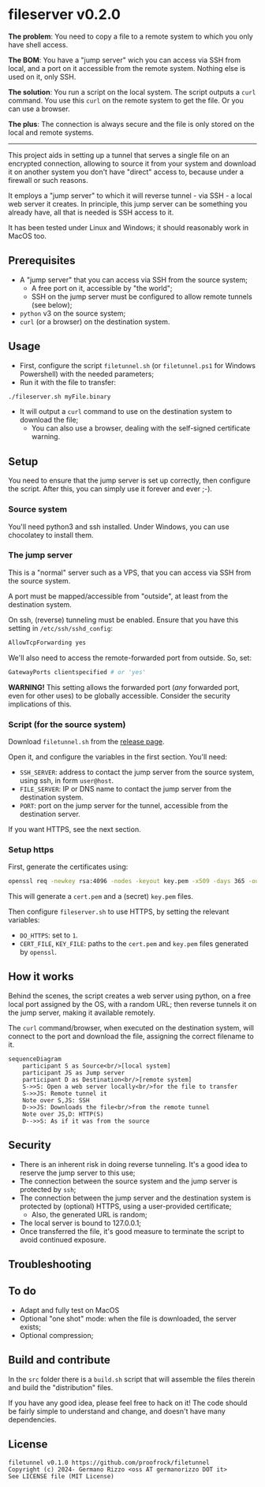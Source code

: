 # fileserver v0.2.0

**The problem**: You need to copy a file to a remote system to which you only have shell access.

**The BOM**: You have a "jump server" wich you can access via SSH from local, and a port on it accessible from the remote system. Nothing else is used on it, only SSH.

**The solution**: You run a script on the local system. The script outputs a `curl` command. You use this `curl` on the remote system to get the file. Or you can use a browser.

**The plus**: The connection is always secure and the file is only stored on the local and remote systems.

---

This project aids in setting up a tunnel that serves a single file on an encrypted connection, allowing to source it from your system and download it on another system you don't have "direct" access to, because under a firewall or such reasons.

It employs a "jump server" to which it will reverse tunnel - via SSH - a local web server it creates. In principle, this jump server can be something you already have, all that is needed is SSH access to it.

It has been tested under Linux and Windows; it should reasonably work in MacOS too.

## Prerequisites

- A "jump server" that you can access via SSH from the source system;
  - A free port on it, accessible by "the world";
  - SSH on the jump server must be configured to allow remote tunnels (see below);
- `python` v3 on the source system;
- `curl` (or a browser) on the destination system.

## Usage

- First, configure the script `filetunnel.sh` (or `filetunnel.ps1` for Windows Powershell) with the needed parameters;
- Run it with the file to transfer:
```bash
./fileserver.sh myFile.binary
```
- It will output a `curl` command to use on the destination system to download the file;
  - You can also use a browser, dealing with the self-signed certificate warning.

## Setup

You need to ensure that the jump server is set up correctly, then configure the script.
After this, you can simply use it forever and ever ;-).

### Source system

You'll need python3 and ssh installed. Under Windows, you can use chocolatey to install them.

### The jump server

This is a "normal" server such as a VPS, that you can access via SSH from the source system.

A port must be mapped/accessible from "outside", at least from the destination system.

On ssh, (reverse) tunneling must be enabled. Ensure that you have this setting in `/etc/ssh/sshd_config`:

```python
AllowTcpForwarding yes
```

We'll also need to access the remote-forwarded port from outside. So, set:

```python
GatewayPorts clientspecified # or 'yes'
```

**WARNING!** This setting allows the forwarded port (*any* forwarded port, even for other uses) to be globally accessible. Consider the security implications of this.

### Script (for the source system)

Download `filetunnel.sh` from the [release page](https://github.com/proofrock/filetunnel/releases).

Open it, and configure the variables in the first section. You'll need:

- `SSH_SERVER`: address to contact the jump server from the source system, using ssh, in form `user@host`.
- `FILE_SERVER`: IP or DNS name to contact the jump server from the destination system.
- `PORT`: port on the jump server for the tunnel, accessible from the destination server.

If you want HTTPS, see the next section.

### Setup https

First, generate the certificates using:
```bash
openssl req -newkey rsa:4096 -nodes -keyout key.pem -x509 -days 365 -out cert.pem
```
This will generate a `cert.pem` and a (secret) `key.pem` files.

Then configure `fileserver.sh` to use HTTPS, by setting the relevant variables: 

- `DO_HTTPS`: set to `1`.
- `CERT_FILE`, `KEY_FILE`: paths to the `cert.pem` and `key.pem` files generated by `openssl`.

## How it works

Behind the scenes, the script creates a web server using python, on a free local port assigned by the OS, with a random URL; then reverse tunnels it on the jump server, making it available remotely. 

The `curl` command/browser, when executed on the destination system, will connect to the port and download the file, assigning the correct filename to it.

```mermaid
sequenceDiagram
    participant S as Source<br/>[local system]
    participant JS as Jump server
    participant D as Destination<br/>[remote system]
    S->>S: Open a web server locally<br/>for the file to transfer
    S->>JS: Remote tunnel it
    Note over S,JS: SSH
    D->>JS: Downloads the file<br/>from the remote tunnel
    Note over JS,D: HTTP(S)
    D-->>S: As if it was from the source
```

## Security

- There is an inherent risk in doing reverse tunneling. It's a good idea to reserve the jump server to this use;
- The connection between the source system and the jump server is protected by `ssh`;
- The connection between the jump server and the destination system is protected by (optional) HTTPS, using a user-provided certificate;
  - Also, the generated URL is random;
- The local server is bound to 127.0.0.1;
- Once transferred the file, it's good measure to terminate the script to avoid continued exposure.

## Troubleshooting

## To do

- Adapt and fully test on MacOS
- Optional "one shot" mode: when the file is downloaded, the server exists;
- Optional compression;

## Build and contribute

In the `src` folder there is a `build.sh` script that will assemble the files therein and build the "distribution" files.

If you have any good idea, please feel free to hack on it! The code should be fairly simple to understand and change, and doesn't have many dependencies.

## License

```
filetunnel v0.1.0 https://github.com/proofrock/filetunnel
Copyright (c) 2024- Germano Rizzo <oss AT germanorizzo DOT it>
See LICENSE file (MIT License)
```
